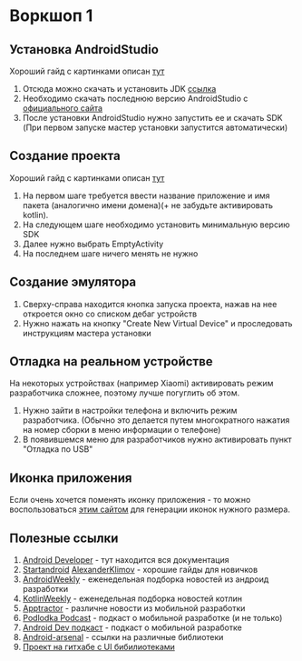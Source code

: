 # Воркшоп 1

## Установка AndroidStudio
Хороший гайд с картинками описан [тут](https://startandroid.ru/ru/uroki/vse-uroki-spiskom/9-urok-2-ustanovka-i-nastrojka-sredy-razrabotki.html)

1) Отсюда можно скачать и установить JDK [ссылка](https://www.oracle.com/technetwork/java/javase/downloads/jdk8-downloads-2133151.html)
2) Необходимо скачать последнюю версию AndroidStudio с [официального сайта](https://developer.android.com/studio/)
3) После установки AndroidStudio нужно запустить ее и скачать SDK (При первом запуске мастер установки запустится автоматически)

## Создание проекта
Хороший гайд с картинками описан [тут](https://startandroid.ru/ru/uroki/vse-uroki-spiskom/12-urok-3-sozdanie-avd-pervoe-prilozhenie-struktura-android-proekta.html)

1) На первом шаге требуется ввести название приложение и имя пакета (аналогично имени домена)(+ не забудьте активировать kotlin).
2) На следующем шаге необходимо установить минимальную версию SDK
3) Далее нужно выбрать EmptyActivity
4) На последнем шаге ничего менять не нужно

## Создание эмулятора

1) Сверху-справа находится кнопка запуска проекта, нажав на нее откроется окно со списком дебаг устройств
2) Нужно нажать на кнопку "Create New Virtual Device" и проследовать инструкциям мастера установки

## Отладка на реальном устройстве
На некоторых устройствах (например Xiaomi) активировать режим разработчика сложнее, поэтому лучше погуглить об этом.

1) Нужно зайти в настройки телефона и включить режим разработчика. (Обычно это делается путем многократного нажатия на номер сборки в меню информации о телефоне)
2) В появившемся меню для разработчиков нужно активировать пункт "Отладка по USB"

## Иконка приложения
Если очень хочется поменять иконку приложения - то можно воспользоваться [этим сайтом](https://romannurik.github.io/AndroidAssetStudio/icons-launcher.html#foreground.type=clipart&foreground.clipart=android&foreground.space.trim=1&foreground.space.pad=0.25&foreColor=rgba(96%2C%20125%2C%20139%2C%200)&backColor=rgb(68%2C%20138%2C%20255)&crop=0&backgroundShape=square&effects=none&name=ic_launcher) для генерации иконок нужного размера.

## Полезные ссылки
1) [Android Developer](https://developer.android.com/) - тут находится вся документация
2) [Startandroid](https://startandroid.ru/ru/) [AlexanderKlimov](http://developer.alexanderklimov.ru/android/) - хорошие гайды для новичков
3) [AndroidWeekly](https://androidweekly.net/) - еженедельная подборка новостей из андроид разработки
4) [KotlinWeekly](http://kotlinweekly.net/) - еженедельная подборка новостей котлин
5) [Apptractor](https://apptractor.ru/) - различне новости из мобильной разработки
6) [Podlodka Podcast](https://soundcloud.com/podlodka) - подкаст о мобильной разработке (и не только)
7) [Android Dev подкаст](https://soundcloud.com/leonid-bogolubov) - подкаст о мобильной разработке
8) [Android-arsenal](https://android-arsenal.com/) - ссылки на различные библиотеки
9) [Проект на гитхабе с UI бибилиотеками](https://github.com/wasabeef/awesome-android-ui)
